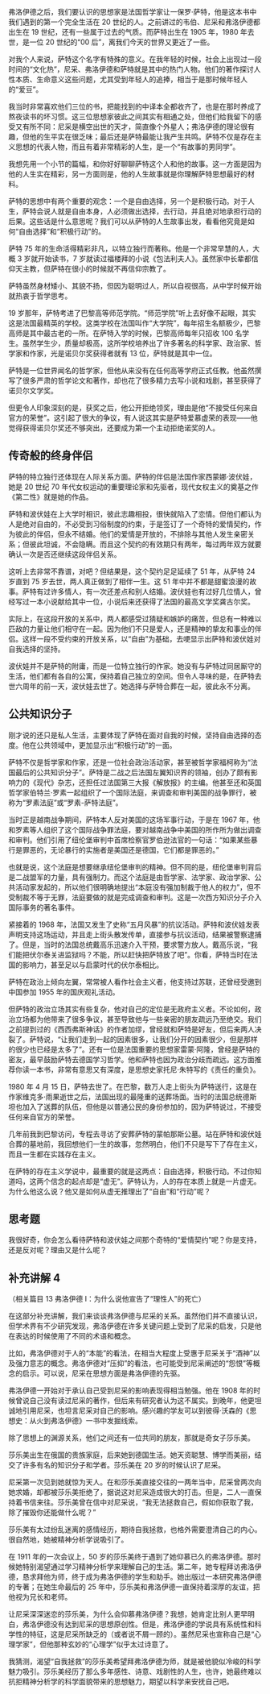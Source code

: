 弗洛伊德之后，我们要认识的思想家是法国哲学家让一保罗·萨特，他是这本书中我们遇到的第一个完全生活在 20 世纪的人。之前讲过的韦伯、尼采和弗洛伊德都出生在 19 世纪，还有一些属于过去的气质。而萨特出生在 1905 年，1980 年去世，是一位 20 世纪的“00 后”，离我们今天的世界又更近了一些。

对我个人来说，萨特这个名字有特殊的意义。在我年轻的时候，社会上出现过一段时间的“文化热”，尼采、弗洛伊德和萨特就是其中的热门人物。他们的著作探讨人性本质、生命意义这些问题，尤其受到年轻人的追捧，相当于是那时候年轻人的“爱豆”。

我当时非常喜欢他们三位的书，把能找到的中译本全都收齐了，也是在那时养成了熬夜读书的坏习惯。这三位思想家彼此之间其实有相通之处，但他们给我留下的感受又有所不同：尼采是横空出世的天才，简直像个外星人；弗洛伊德的理论很有趣，但他的生平实在很乏味；最后还是萨特最能让我产生共鸣。萨特不仅是存在主义思想的代表人物，而且有着非常精彩的人生，是一个“有故事的男同学”。

我想先用一个小节的篇幅，和你好好聊聊萨特这个人和他的故事。这一方面是因为他的人生实在精彩，另一方面则是，他的人生故事就是你理解萨特思想最好的材料。

萨特的思想中有两个重要的观念：一个是自由选择，另一个是积极行动。对于人生，萨特会说人就是自由本身，人必须做出选择，去行动，并且绝对地承担行动的后果。这些话是什么意思呢？我们可以从萨特的人生故事出发，看看他究竟是如何“自由选择”和“积极行动”的。

萨特 75 年的生命活得精彩非凡，以特立独行而著称。他是一个非常早慧的人，大概 3 岁就开始读书，7 岁就读过福楼拜的小说《包法利夫人》。虽然家中长辈都信仰天主教，但萨特在很小的时候就不再信仰宗教了。

萨特虽然身材矮小、其貌不扬，但因为聪明过人，所以自视很高，从中学时候开始就热衷于哲学思考。

19 岁那年，萨特考进了巴黎高等师范学院。“师范学院”听上去好像不起眼，其实这是法国最精英的学校。这类学校在法国叫作“大学院”，每年招生名额极少，巴黎高师是其中最古老的一所。在萨特入学的时候，巴黎高师每年只招收 100 名学生。虽然学生少，质量却极高，这所学校培养出了许多著名的科学家、政治家、哲学家和作家，光是诺贝尔奖获得者就有 13 位，萨特就是其中一位。

萨特是一位世界闻名的哲学家，但他从来没有在任何高等学府正式任教。他虽然撰写了很多严肃的哲学论文和著作，却也花了很多精力去写小说和戏剧，甚至获得了诺贝尔文学奖。

但更令人印象深刻的是，获奖之后，他公开拒绝领奖，理由是他“不接受任何来自官方的荣誉”。这引起了很大的争议，有人说这其实是萨特爱慕虚荣的表现——他觉得获得诺贝尔奖还不够突出，还要成为第一个主动拒绝诺奖的人。

## 传奇般的终身伴侣

萨特的特立独行还体现在人际关系方面。萨特的伴侣是法国作家西蒙娜·波伏娃，她是 20 世纪 70 年代女权运动的重要理论家和先驱者，现代女权主义的奠基之作《第二性》就是她的作品。

萨特和波伏娃在上大学时相识，彼此志趣相投，很快就陷入了恋情。但他们都认为人是绝对自由的，不必受到习俗制度的约束，于是签订了一个奇特的爱情契约，作为彼此的伴侣，但永不结婚。他们的爱情是开放的，不排除与其他人发生亲密关系；但彼此坦诚，不会隐瞒。而且这个契约的有效期只有两年，每过两年双方就要确认一次是否还继续这段伴侣关系。

这听上去非常不靠谱，对吧？但结果是，这个契约足足延续了 51 年，从萨特 24 岁直到 75 岁去世，两人真正做到了相伴一生。这 51 年中并不都是甜蜜浪漫的故事。萨特有过许多情人，有一次还差点和别人结婚。波伏娃也有过好几位情人，曾经写过一本小说献给其中一位，小说后来还获得了法国的最高文学奖龚古尔奖。

实际上，在这段开放的关系中，两人都感受过猜疑和嫉妒的痛苦，但总有一种难以匹敌的力量让他们相守在一起。因为他们不只是爱人，还是精神的挚友和事业的伴侣。这样一段不受约束的开放关系，以“自由”为基础，去哽显示出萨特和波伏娃对自我选择的坚持。

波伏娃并不是萨特的附庸，而是一位特立独行的作家。她没有与萨特过同居厮守的生活，他们都有各自的公寓，保持着自己独立的空间。但令人寻味的是，在萨特去世六周年的前一天，波伏娃去世了。她选择与萨特合葬在一起，彼此永不分离。

## 公共知识分子

刚才说的还只是私人生活，主要体现了萨特在面对自我的时候，坚持自由选择的态度。他在公共领域中，更加显示出“积极行动”的一面。

萨特不仅是哲学家和作家，还是一位社会政治活动家，甚至被哲学家福柯称为“法国最后的公共知识分子”。萨特是二战之后法国左翼知识界的领袖，创办了颇有影响力的《现代》杂志，还担任过法国第三大报《解放报》的主编。他甚至还和英国哲学家伯特兰·罗素一起组织了一个国际法庭，来调查和审判美国的战争罪行，被称为“罗素法庭”或“罗素-萨特法庭”。

当时正是越南战争期间，萨特本人反对美国的这场军事行动，于是在 1967 年，他和罗素等人组织了这个国际战争罪法庭，要对越南战争中美国的所作所为做出调查和审判。他们引用了纽伦堡审判中首席检察官罗伯逊法官的一句话：“如果某些暴行是罪恶的，无论暴行的实施者是美国还是德国，它们都是罪恶的。”

也就是说，这个法庭是想要继承纽伦堡审判的精神。但不同的是，纽伦堡审判背后是二战盟军的力量，具有强制力。而这个法庭是由哲学家、法学家、政治学家、公共活动家发起的，所以他们很明确地提出“本庭没有强加制裁于他人的权力”，但不受制裁不等于无罪，法庭要做的就是完成调查和审判。这是一次西方知识分子介入国际事务的著名事件。

紧接着的 1968 年，法国又发生了史称“五月风暴”的抗议活动。萨特和波伏娃发表声明支持这场运动，并且走上街头散发传单，直接参与抗议活动，结果被警察逮捕了。但是，当时的法国总统戴高乐迅速介入干预，要求警方放人。戴高乐说，“我们能把伏尔泰关进监狱吗？不能，所以赶快把萨特放了吧”。你看，萨特当时在法国的影响力，甚至足以与启蒙时代的伏尔泰相比。

萨特在政治上倾向左翼，常常被人看作社会主义者，他支持过苏联，还曾经受邀到中国参加 1955 年的国庆观礼活动。

但萨特的政治立场其实有些复杂，他对自己的定位是无政府主义者。不论如何，政治立场都为他带来了很多争议，甚至导致他与一些亲密的朋友疏远乃至绝交。我们之前提到过的《西西弗斯神话》的作者加缪，曾经就和萨特是好友，但后来两人决裂了。萨特说，“让我们走到一起的因素很多，让我们分开的因素很少，但是那样的很少也已经是太多了”。还有一位是法国重要的思想家雷蒙·阿隆，曾经是萨特的密友，最早鼓励萨特去德国学习哲学。他和萨特也因为政治分歧而疏远。这方面推荐你读一本书，非常有意思又有深度，是思想史家托尼·朱特写的《责任的重负》。

1980 年 4 月 15 日，萨特去世了。在巴黎，数万人走上街头为萨特送行，这是在作家维克多·雨果逝世之后，法国出现的最隆重的送葬场面。当时的法国总统德斯坦也加入了送葬的队伍，但他是以普通公民的身份参加的，因为萨特说过，不接受任何来自官方的荣誉。

几年前我到巴黎访问，专程去寻访了安葬萨特的蒙帕那斯公墓。站在萨特和波伏娃合葬的墓地前，我回想他们一生的故事，忽然明白，他们不只是写下了存在主义，而且一生都在实践存在主义。

在萨特的存在主义学说中，最重要的就是这两点：自由选择，积极行动。不过你知道吗，这两个信念的起点却是“虚无”。萨特认为，人的存在本质上就是一片虚无。为什么他这么说？他又是如何从虚无推理出了“自由”和“行动”呢？

## 思考题

我很好奇，你会怎么看待萨特和波伏娃之间那个奇特的“爱情契约”呢？你是支持，还是反对呢？理由又是什么呢？

## 补充讲解 4

（相关篇目 13 弗洛伊德 I：为什么说他宣告了“理性人”的死亡）

在这部分补充讲解，我们来谈谈弗洛伊德与尼采的关系。虽然他们并不直接认识，但学术界有不少研究发现，弗洛伊德在许多关键问题上受到了尼采的启发，只是他在表达的时候使用了不同的术语和概念。

比如，弗洛伊德对于人的“本能”的看法，在相当大程度上受惠于尼采关于“酒神”以及强力意志的概念。弗洛伊德对“压抑”的看法，也可能受到尼采阐述的“怨恨”等概念的启示。可以说，尼采在思想方面是弗洛伊德的先驱。

弗洛伊德一开始对于承认自己受到尼采的影响表现得相当勉强。他在 1908 年的时候曾说自己没有读过尼采的著作，但后来有研究者认为这不属实。到晚年，他更坦诚地引用尼采，也坦言尼采对自己的影响。感兴趣的学友可以到彼得·沃森的《思想史：从火到弗洛伊德》一书中发掘线索。

除了思想上的渊源关系，他们之间还有一位共同的朋友，那就是奇女子莎乐美。

莎乐美出生在俄国的贵族家庭，后来她到德国生活。她天资聪慧、博学而美丽，结交了许多有名的知识分子和学者。莎乐美在 20 岁的时候认识了尼采。

尼采第一次见到她就惊为天人。在和莎乐美直接交往的一两年当中，尼采曾两次向她求婚，却都被莎乐美拒绝了，据说这对尼采造成很大的打击。但是，二人一直保持着书信来往。莎乐美曾在信中对尼采说，“我无法拯救自己，假如你获取了我，除了摧毁你还能做什么呢？”

莎乐美有太过纷乱迷离的感情经历，期待自我拯救，也格外需要澄清自己的内心。很自然地，她被精神分析学说吸引了。

在 1911 年的一次会议上，50 岁的莎乐美终于遇到了她仰慕已久的弗洛伊德。那时候她特别渴望通过学习精神分析学来理解自己的生活。第二年，她专程拜访弗洛伊德，恳求拜他为师，终于成为弗洛伊德的学生和助手。她出版过一本研究弗洛伊德的专著；在她生命最后的 25 年中，莎乐美和弗洛伊德一直保持着深厚的友谊，把他视为兄长和老师。

让尼采深深迷恋的莎乐美，为什么会仰慕弗洛伊德？我想，她肯定比别人更早明白，弗洛伊德没有达到尼采的思想原创性。但是，弗洛伊德的学说具有系统性和科学性的特征，这是尼采所缺乏的（或者说不屑一顾的）。虽然尼采也宣称自己是“心理学家”，但他那种玄妙的“心理学”似乎太过诗意了。

我猜测，渴望“自我拯救”的莎乐美希望拜弗洛伊德为师，就是被他貌似冷峻的科学魅力吸引。莎乐美经历了那么多年感性、诗意、戏剧性的人生，也许，她最终难以抗拒精神分析学的科学面貌带来的思想魅力，期望以科学来安抚自己吧。